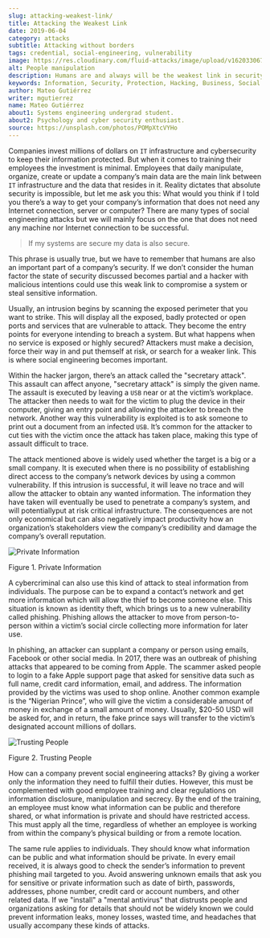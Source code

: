```yaml
---
slug: attacking-weakest-link/
title: Attacking the Weakest Link
date: 2019-06-04
category: attacks
subtitle: Attacking without borders
tags: credential, social-engineering, vulnerability
image: https://res.cloudinary.com/fluid-attacks/image/upload/v1620330673/blog/attacking-weakest-link/cover_g7rdsd.webp
alt: People manipulation
description: Humans are and always will be the weakest link in security. Learn how to deal with these kinds of holes and how to patch them.
keywords: Information, Security, Protection, Hacking, Business, Social Engineering, Ethical Hacking, Pentesting
author: Mateo Gutiérrez
writer: mgutierrez
name: Mateo Gutiérrez
about1: Systems engineering undergrad student.
about2: Psychology and cyber security enthusiast.
source: https://unsplash.com/photos/POMpXtcVYHo
---
```


Companies invest millions of dollars on `IT` infrastructure and cybersecurity
to keep their information protected.
But when it comes to training their employees the investment is minimal.
Employees that daily manipulate, organize, create or update a company’s main
data are the main link between `IT` infrastructure and
the data that resides in it.
Reality dictates that absolute security is impossible,
but let me ask you this:
What would you think if I told you there’s a way to get your
company’s information
that does not need any Internet connection, server or computer?
There are many types of social engineering attacks
but we will mainly focus on the one that does not need any machine
nor Internet connection to be successful.

> If my systems are secure my data is also secure.

This phrase is usually true,
but we have to remember that humans are also an important part
of a company’s security.
If we don’t consider the human factor
the state of security discussed becomes partial
and a hacker with malicious intentions could use this weak link
to compromise a system or steal sensitive information.

Usually, an intrusion begins by scanning the exposed perimeter
that you want to strike.
This will display all the exposed, badly protected or open ports
and services that are vulnerable to attack.
They become the entry points for everyone intending to breach a system.
But what happens when no service is exposed or highly secured?
Attackers must make a decision, force their way in and put themself at risk,
or search for a weaker link. This is where social engineering becomes important.

Within the hacker jargon, there’s an attack called the "secretary attack".
This assault can affect anyone, "secretary attack" is simply the given name.
The assault is executed by leaving a `USB` near or at the victim’s workplace.
The attacker then needs to wait for the victim to plug the device
in their computer, giving an entry point and allowing the attacker
to breach the network.
Another way this vulnerability is exploited is to ask someone
to print out a document from an infected `USB`.
It’s common for the attacker to cut ties with the victim
once the attack has taken place, making this type of assault difficult to trace.

The attack mentioned above is widely used
whether the target is a big or a small company.
It is executed when there is no possibility
of establishing direct access to the company’s network devices by
using a common vulnerability.
If this intrusion is successful, it will leave no trace
and will allow the attacker to obtain any wanted information.
The information they have taken will eventually be used
to penetrate a company’s system,
and will potentiallyput at risk critical infrastructure.
The consequences are not only economical
but can also negatively impact productivity
how an organization’s stakeholders view the company’s credibility
and damage the company’s overall reputation.

<div class="imgblock">

![Private Information](https://res.cloudinary.com/fluid-attacks/image/upload/v1620330668/blog/attacking-weakest-link/private_uuv9jt.webp)

<div class="title">

Figure 1. Private Information

</div>

</div>

A cybercriminal can also use this kind of attack to steal information
from individuals.
The purpose can be to expand a contact’s network
and get more information which will allow the thief to become someone else.
This situation is known as identity theft,
which brings us to a new vulnerability called phishing.
Phishing allows the attacker to move from person-to-person
within a victim’s social circle collecting more information for later use.

In phishing, an attacker can supplant a company or person using emails,
Facebook or other social media.
In 2017, there was an outbreak of phishing attacks
that appeared to be coming from Apple.
The scammer asked people to login to a fake Apple support page
that asked for sensitive data such as full name, credit card information,
email, and address. The information provided by the victims
was used to shop online.
Another common example is the “Nigerian Prince”,
who will give the victim a considerable amount of money
in exchange of a small amount of money.
Usually, $20-50 USD will be asked for, and in return,
the fake prince says will transfer
to the victim’s designated account millions of dollars.

<div class="imgblock">

![Trusting People](https://res.cloudinary.com/fluid-attacks/image/upload/v1620330669/blog/attacking-weakest-link/trust_oyg3zh.webp)

<div class="title">

Figure 2. Trusting People

</div>

</div>

How can a company prevent social engineering attacks?
By giving a worker only the information they need to fulfill their duties.
However, this must be complemented with good employee training
and clear regulations on information disclosure, manipulation and secrecy.
By the end of the training, an employee must know
what information can be public and therefore shared,
or what information is private and should have restricted access.
This must apply all the time,
regardless of whether an employee is working from within
the company’s physical building or from a remote location.

The same rule applies to individuals.
They should know what information can be public
and what information should be private.
In every email received, it is always good to check the sender’s information
to prevent phishing mail targeted to you.
Avoid answering unknown emails that ask you for sensitive
or private information such as date of birth, passwords, addresses,
phone number, credit card or account numbers, and other related data.
If we "install" a "mental antivirus" that distrusts people and organizations
asking for details that should not be widely known we could prevent
information leaks, money losses, wasted time, and headaches
that usually accompany these kinds of attacks.
